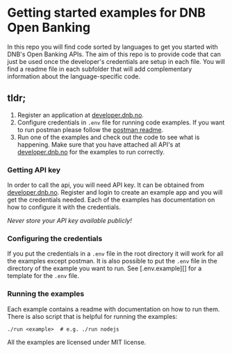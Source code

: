 # Getting started examples for DNB Open Banking

In this repo you will find code sorted by languages to get you started with DNB's
Open Banking APIs. The aim of this repo is to provide code that can just be used once
the developer's credentials are setup in each file. You will find a readme file in
each subfolder that will add complementary information about the language-specific code.

## tldr;

1. Register an application at [developer.dnb.no][].
2. Configure credentials in `.env` file for running code examples. If you want
   to run postman please follow the [postman readme][].
3. Run one of the examples and check out the code to see what is happening. Make sure that you have attached all API's at [developer.dnb.no][] for the examples to run correctly.

### Getting API key

In order to call the api, you will need API key. It
can be obtained from [developer.dnb.no][]. Register and login to create an example
app and you will get the credentials needed. Each of the examples has documentation
on how to configure it with the credentials.

_Never store your API key available publicly!_

### Configuring the credentials

If you put the credentials in a `.env` file in the root directory it will work
for all the examples except postman. It is also possible to put the `.env` file
in the directory of the example you want to run. See [.env.example][] for a template
for the `.env` file.

### Running the examples

Each example contains a readme with documentation on how to run them. There is also
script that is helpful for running the examples:

```shell
./run <example>  # e.g. ./run nodejs
```

[developer.dnb.no]: https://developer.dnb.no
[postman readme]: ./postman/README.md

All the examples are licensed under MIT license.
